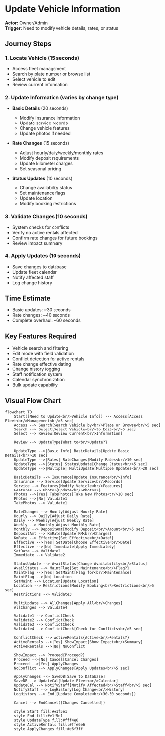 # Update Vehicle Information

**Actor:** Owner/Admin  
**Trigger:** Need to modify vehicle details, rates, or status

## Journey Steps

### 1. Locate Vehicle (15 seconds)

- Access fleet management
- Search by plate number or browse list
- Select vehicle to edit
- Review current information

### 2. Update Information (varies by change type)

- **Basic Details** (20 seconds)
  - Modify insurance information
  - Update service records
  - Change vehicle features
  - Update photos if needed

- **Rate Changes** (15 seconds)
  - Adjust hourly/daily/weekly/monthly rates
  - Modify deposit requirements
  - Update kilometer charges
  - Set seasonal pricing

- **Status Updates** (10 seconds)
  - Change availability status
  - Set maintenance flags
  - Update location
  - Modify booking restrictions

### 3. Validate Changes (10 seconds)

- System checks for conflicts
- Verify no active rentals affected
- Confirm rate changes for future bookings
- Review impact summary

### 4. Apply Updates (10 seconds)

- Save changes to database
- Update fleet calendar
- Notify affected staff
- Log change history

## Time Estimate

- Basic updates: ~30 seconds
- Rate changes: ~40 seconds
- Complete overhaul: ~60 seconds

## Key Features Required

- Vehicle search and filtering
- Edit mode with field validation
- Conflict detection for active rentals
- Rate change effective dating
- Change history logging
- Staff notification system
- Calendar synchronization
- Bulk update capability

## Visual Flow Chart

```mermaid
flowchart TD
    Start([Need to Update<br/>Vehicle Info]) --> Access[Access Fleet<br/>Management<br/>5 sec]
    Access --> Search[Search Vehicle by<br/>Plate or Browse<br/>5 sec]
    Search --> Select[Select Vehicle<br/>to Edit<br/>5 sec]
    Select --> Review[Review Current<br/>Information]

    Review --> UpdateType{What to<br/>Update?}

    UpdateType -->|Basic Info| BasicDetails[Update Basic Details<br/>10 sec]
    UpdateType -->|Rates| RateChanges[Modify Rates<br/>10 sec]
    UpdateType -->|Status| StatusUpdate[Change Status<br/>5 sec]
    UpdateType -->|Multiple| MultiUpdate[Multiple Updates<br/>20 sec]

    BasicDetails --> Insurance[Update Insurance<br/>Info]
    Insurance --> Service[Update Service<br/>Records]
    Service --> Features[Modify Vehicle<br/>Features]
    Features --> Photos{Update<br/>Photos?}
    Photos -->|Yes| TakePhotos[Take New Photos<br/>10 sec]
    Photos -->|No| Validate1
    TakePhotos --> Validate1

    RateChanges --> Hourly[Adjust Hourly Rate]
    Hourly --> Daily[Adjust Daily Rate]
    Daily --> Weekly[Adjust Weekly Rate]
    Weekly --> Monthly[Adjust Monthly Rate]
    Monthly --> DepositAmt[Modify Deposit<br/>Amount<br/>5 sec]
    DepositAmt --> KmRate[Update KM<br/>Charges]
    KmRate --> Effective{Set Effective<br/>Date?}
    Effective -->|Yes| SetDate[Choose Effective<br/>Date]
    Effective -->|No| Immediate[Apply Immediately]
    SetDate --> Validate2
    Immediate --> Validate2

    StatusUpdate --> AvailStatus[Change Availability<br/>Status]
    AvailStatus --> MaintFlag{Set Maintenance<br/>Flag?}
    MaintFlag -->|Yes| SetMaint[Flag for<br/>Maintenance]
    MaintFlag -->|No| Location
    SetMaint --> Location[Update Location]
    Location --> Restrictions[Modify Booking<br/>Restrictions<br/>5 sec]
    Restrictions --> Validate3

    MultiUpdate --> AllChanges[Apply All<br/>Changes]
    AllChanges --> Validate4

    Validate1 --> ConflictCheck
    Validate2 --> ConflictCheck
    Validate3 --> ConflictCheck
    Validate4 --> ConflictCheck[Check for Conflicts<br/>5 sec]

    ConflictCheck --> ActiveRentals{Active<br/>Rentals?}
    ActiveRentals -->|Yes| ShowImpact[Show Impact<br/>Summary]
    ActiveRentals -->|No| NoConflict

    ShowImpact --> Proceed{Proceed?}
    Proceed -->|No| Cancel[Cancel Changes]
    Proceed -->|Yes| ApplyChanges
    NoConflict --> ApplyChanges[Apply Updates<br/>5 sec]

    ApplyChanges --> SaveDB[Save to Database]
    SaveDB --> UpdateCal[Update Fleet<br/>Calendar]
    UpdateCal --> NotifyStaff[Notify Affected<br/>Staff<br/>5 sec]
    NotifyStaff --> LogHistory[Log Change<br/>History]
    LogHistory --> End([Update Complete<br/>30-60 seconds])

    Cancel --> EndCancel([Changes Cancelled])

    style Start fill:#e1f5e1
    style End fill:#e1f5e1
    style UpdateType fill:#fff4e6
    style ActiveRentals fill:#ffe6e6
    style ApplyChanges fill:#e6f3ff
```
